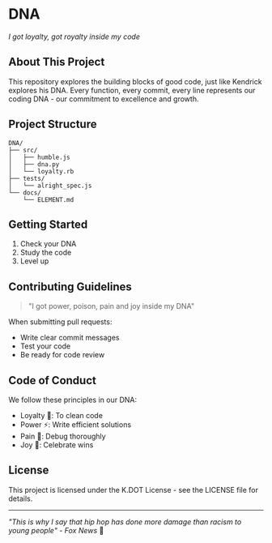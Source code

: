 # DNA
*I got loyalty, got royalty inside my code*

## About This Project
This repository explores the building blocks of good code, just like Kendrick explores his DNA. Every function, every commit, every line represents our coding DNA - our commitment to excellence and growth.

## Project Structure
```
DNA/
├── src/
│   ├── humble.js
│   ├── dna.py
│   └── loyalty.rb
├── tests/
│   └── alright_spec.js
└── docs/
    └── ELEMENT.md
```

## Getting Started
1. Check your DNA
2. Study the code
3. Level up

## Contributing Guidelines
> "I got power, poison, pain and joy inside my DNA"

When submitting pull requests:
- Write clear commit messages
- Test your code
- Be ready for code review

## Code of Conduct
We follow these principles in our DNA:
- Loyalty 💫: To clean code
- Power ⚡: Write efficient solutions
- Pain 💪: Debug thoroughly
- Joy 🎉: Celebrate wins

## License
This project is licensed under the K.DOT License - see the LICENSE file for details.

---
*"This is why I say that hip hop has done more damage than racism to young people" - Fox News* 🎤
